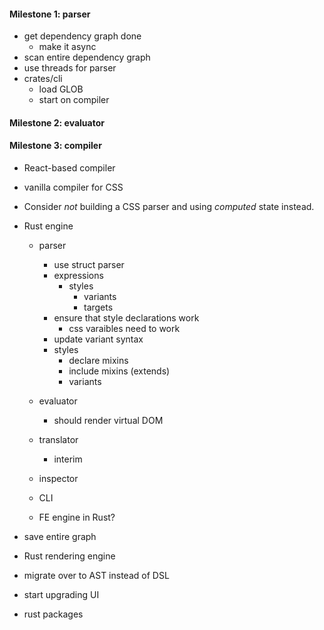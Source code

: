 #### Milestone 1: parser

- get dependency graph done
  - make it async
- scan entire dependency graph
- use threads for parser
- crates/cli
  - load GLOB
  - start on compiler

#### Milestone 2: evaluator

#### Milestone 3: compiler

- React-based compiler
- vanilla compiler for CSS

- Consider _not_ building a CSS parser and using _computed_ state instead.

- Rust engine

  - parser

    - use struct parser
    - expressions
      - styles
        - variants
        - targets
    - ensure that style declarations work
      - css varaibles need to work
    - update variant syntax
    - styles
      - declare mixins
      - include mixins (extends)
      - variants

  - evaluator
    - should render virtual DOM
  - translator
    - interim
  - inspector
  - CLI
  - FE engine in Rust?

- save entire graph
- Rust rendering engine
- migrate over to AST instead of DSL
- start upgrading UI
- rust packages

```

```
